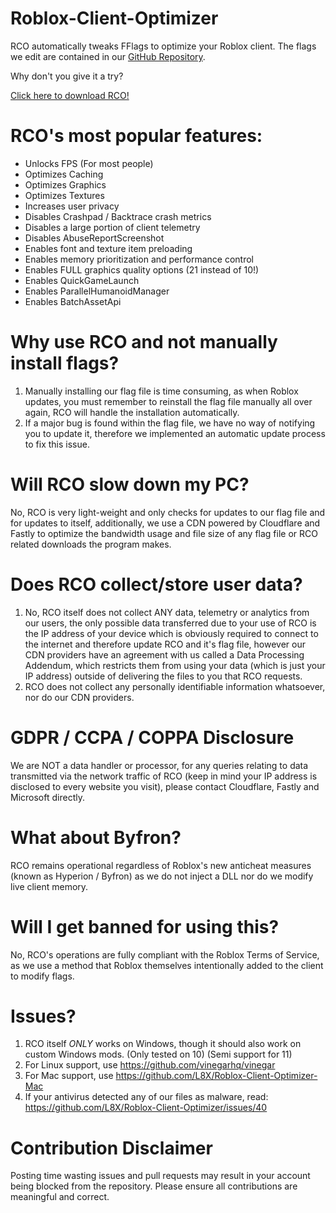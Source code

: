# Roblox-Client-Optimizer

RCO automatically tweaks FFlags to optimize your Roblox client.
The flags we edit are contained in our [GitHub Repository](https://github.com/L8X/Roblox-Client-Optimizer/blob/main/ClientAppSettings.json).

Why don't you give it a try?

[Click here to download RCO!](https://roblox-client-optimizer.simulhost.com/download)

# RCO's most popular features:

- Unlocks FPS (For most people)
- Optimizes Caching
- Optimizes Graphics
- Optimizes Textures
- Increases user privacy
- Disables Crashpad / Backtrace crash metrics
- Disables a large portion of client telemetry
- Disables AbuseReportScreenshot
- Enables font and texture item preloading
- Enables memory prioritization and performance control
- Enables FULL graphics quality options (21 instead of 10!)
- Enables QuickGameLaunch
- Enables ParallelHumanoidManager
- Enables BatchAssetApi

# Why use RCO and not manually install flags?
1. Manually installing our flag file is time consuming, as when Roblox updates, you must remember to reinstall the flag file manually all over again, RCO will handle the installation automatically.
2. If a major bug is found within the flag file, we have no way of notifying you to update it, therefore we implemented an automatic update process to fix this issue.

# Will RCO slow down my PC?
No, RCO is very light-weight and only checks for updates to our flag file and for updates to itself, additionally, we use a CDN powered by Cloudflare and Fastly to optimize the bandwidth usage and file size of any flag file or RCO related downloads the program makes.

# Does RCO collect/store user data?
1. No, RCO itself does not collect ANY data, telemetry or analytics from our users, the only possible data transferred due to your use of RCO is the IP address of your device which is obviously required to connect to the internet and therefore update RCO and it's flag file, however our CDN providers have an agreement with us called a Data Processing Addendum, which restricts them from using your data (which is just your IP address) outside of delivering the files to you that RCO requests.
2. RCO does not collect any personally identifiable information whatsoever, nor do our CDN providers.

# GDPR / CCPA / COPPA Disclosure
We are NOT a data handler or processor, for any queries relating to data transmitted via the network traffic of RCO (keep in mind your IP address is disclosed to every website you visit), please contact Cloudflare, Fastly and Microsoft directly.

# What about Byfron?
RCO remains operational regardless of Roblox's new anticheat measures (known as Hyperion / Byfron) as we do not inject a DLL nor do we modify live client memory.

# Will I get banned for using this?
No, RCO's operations are fully compliant with the Roblox Terms of Service, as we use a method that Roblox themselves intentionally added to the client to modify flags.

# Issues? 
1. RCO itself *ONLY* works on Windows, though it should also work on custom Windows mods. (Only tested on 10) (Semi support for 11)
2. For Linux support, use https://github.com/vinegarhq/vinegar
3. For Mac support, use https://github.com/L8X/Roblox-Client-Optimizer-Mac
4. If your antivirus detected any of our files as malware, read: https://github.com/L8X/Roblox-Client-Optimizer/issues/40

# Contribution Disclaimer
Posting time wasting issues and pull requests may result in your account being blocked from the repository. 
Please ensure all contributions are meaningful and correct.
